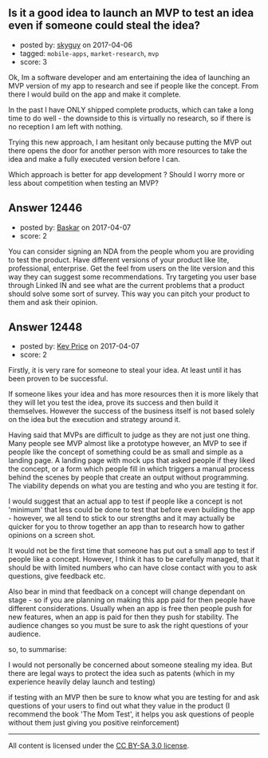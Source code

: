 ## Is it a good idea to launch an MVP to test an idea even if someone could steal the idea?

- posted by: [skyguy](https://stackexchange.com/users/4668696/skyguy) on 2017-04-06
- tagged: `mobile-apps`, `market-research`, `mvp`
- score: 3

Ok, Im a software developer and am entertaining the idea of launching an MVP version of my app to research and see if people like the concept. From there I would build on the app and make it complete. 

In the past I have ONLY shipped complete products, which can take a long time to do well - the downside to this is virtually no research, so if there is no reception I am left with nothing. 

Trying this new approach, I am hesitant only because putting the MVP out there opens the door for another person with more resources to take the idea and make a fully executed version before I can. 

Which approach is better for app development ? Should I worry more or less about competition when testing an MVP?


## Answer 12446

- posted by: [Baskar](https://stackexchange.com/users/7251658/baskar) on 2017-04-07
- score: 2

You can consider signing an NDA from the people whom you are providing to test the product. 
Have different versions of your product like lite, professional, enterprise. Get the feel from users on the lite version and this way they can suggest some recommendations.
Try targeting you user base through Linked IN and see what are the current problems that a product should solve some sort of survey. This way you can pitch your product to them and ask their opinion.


## Answer 12448

- posted by: [Kev Price](https://stackexchange.com/users/1109274/kev-price) on 2017-04-07
- score: 2

Firstly, it is very rare for someone to steal your idea. At least until it has been proven to be successful.

If someone likes your idea and has more resources then it is more likely that they will let you test the idea, prove its success and then build it themselves. However the success of the business itself is not based solely on the idea but the execution and strategy around it.

Having said that MVPs are difficult to judge as they are not just one thing. Many people see MVP almost like a prototype however, an MVP to see if people like the concept of something could be as small and simple as a landing page. A landing page with mock ups that asked people if they liked the concept, or a form which people fill in which triggers a manual process behind the scenes by people that create an output without programming. The viability depends on what you are testing and who you are testing it for.

I would suggest that an actual app to test if people like a concept is not 'minimum' that less could be done to test that before even building the app - however, we all tend to stick to our strengths and it may actually be quicker for you to throw together an app than to research how to gather opinions on a screen shot.

It would not be the first time that someone has put out a small app to test if people like a concept. However, I think it has to be carefully managed, that it should be with limited numbers who can have close contact with you to ask questions, give feedback etc.

Also bear in mind that feedback on a concept will change dependant on stage - so if you are planning on making this app paid for then people have different considerations. Usually when an app is free then people push for new features, when an app is paid for then they push for stability. The audience changes so you must be sure to ask the right questions of your audience.

so, to summarise:

I would not personally be concerned about someone stealing my idea. But there are legal ways to protect the idea such as patents (which in my experience heavily delay launch and testing)

if testing with an MVP then be sure to know what you are testing for and ask questions of your users to find out what they value in the product (I recommend the book 'The Mom Test', it helps you ask questions of people without them just giving you positive reinforcement)



---

All content is licensed under the [CC BY-SA 3.0 license](https://creativecommons.org/licenses/by-sa/3.0/).
